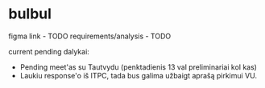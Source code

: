 # bulbul

figma link - TODO
requirements/analysis - TODO

current pending dalykai:
 - Pending meet'as su Tautvydu (penktadienis 13 val preliminariai kol kas)
 - Laukiu response'o iš ITPC, tada bus galima užbaigt aprašą pirkimui VU.
